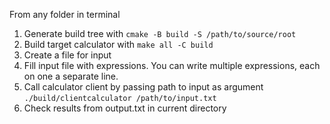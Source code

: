 From any folder in terminal
1. Generate build tree with `cmake -B build -S /path/to/source/root`
2. Build target calculator with `make all -C build`
3. Create a file for input
4. Fill input file with expressions. You can write multiple expressions, each on one a separate line.
5. Call calculator client by passing path to input as argument `./build/clientcalculator /path/to/input.txt`
6. Check results from output.txt in current directory